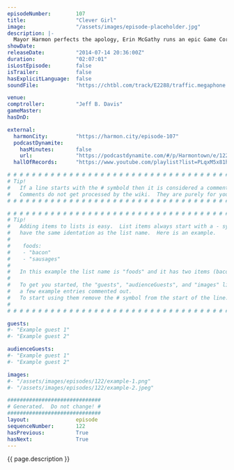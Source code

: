 ```yaml
---
episodeNumber:        107
title:                "Clever Girl"
image:                "/assets/images/episode-placeholder.jpg"
description: |-
  Mayor Harmon perfects the apology, Erin McGathy runs an epic Game Corner and in D&D the gang encounter a black dragon.
showDate:             
releaseDate:          "2014-07-14 20:36:00Z"
duration:             "02:07:01"
isLostEpisode:        false
isTrailer:            false
hasExplicitLanguage:  false
soundFile:            "https://chtbl.com/track/E2288/traffic.megaphone.fm/STA5867394719.mp3?updated=1556323770"

venue:                
comptroller:          "Jeff B. Davis"
gameMaster:           
hasDnD:               

external:
  harmonCity:         "https://harmon.city/episode-107"
  podcastDynamite:
    hasMinutes:       false
    url:              "https://podcastdynamite.com/#/p/Harmontown/e/122/107"
  hallOfRecords:      "https://www.youtube.com/playlist?list=PLqxM5x81hNOb2ZKgpla6UnevU-aoWvdkl"

# # # # # # # # # # # # # # # # # # # # # # # # # # # # # # # # # # # # # # # # # # # # #
# Tip!
#   If a line starts with the # symbold then it is considered a comment.
#   Comments do not get processed by the wiki.  They are purely for your information.
# # # # # # # # # # # # # # # # # # # # # # # # # # # # # # # # # # # # # # # # # # # # #

# # # # # # # # # # # # # # # # # # # # # # # # # # # # # # # # # # # # # # # # # # # # #
# Tip!
#   Adding items to lists is easy.  List items always start with a - symbol and have
#   have the same identation as the list name.  Here is an example.
#
#    foods:
#    - "bacon"
#    - "sausages"
#
#   In this example the list name is "foods" and it has two items (bacon, and sausages).
#
#   To get you started, the "guests", "audienceGuests", and "images" lists below have
#   a few example entries commented out.
#   To start using them remove the # symbol from the start of the line.
#
# # # # # # # # # # # # # # # # # # # # # # # # # # # # # # # # # # # # # # # # # # # # #

guests:
#- "Example guest 1"
#- "Example guest 2"

audienceGuests:
#- "Example guest 1"
#- "Example guest 2"

images:
#- "/assets/images/episodes/122/example-1.png"
#- "/assets/images/episodes/122/example-2.jpeg"

##############################
# Generated.  Do not change! #
##############################
layout:               episode
sequenceNumber:       122
hasPrevious:          True
hasNext:              True
---
```


<!-- The episode description will be rendered here -->
{{ page.description }}

<!-- Add your content BELOW here -->
<!-- vvvvvvvvvvvvvvvvvvvvvvvvvvv -->




<!-- ^^^^^^^^^^^^^^^^^^^^^^^^^^^ -->
<!-- Add your content ABOVE here -->

<!-- The episode gallery will be rendered here -->